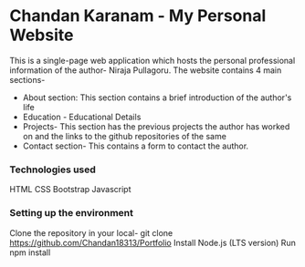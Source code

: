 # Chandan Karanam - My Personal Website

This is a single-page web application which hosts the personal professional information of the author- Niraja Pullagoru.
The website contains 4 main sections-
- About section: This section contains a brief introduction of the author's life
- Education - Educational Details
- Projects- This section has the previous projects the author has worked on and the links to the github repositories of the same
- Contact section- This contains a form to contact the author.

### Technologies used
HTML
CSS
Bootstrap
Javascript

### Setting up the environment
Clone the repository in your local-
git clone https://github.com/Chandan18313/Portfolio
Install Node.js (LTS version)
Run npm install
